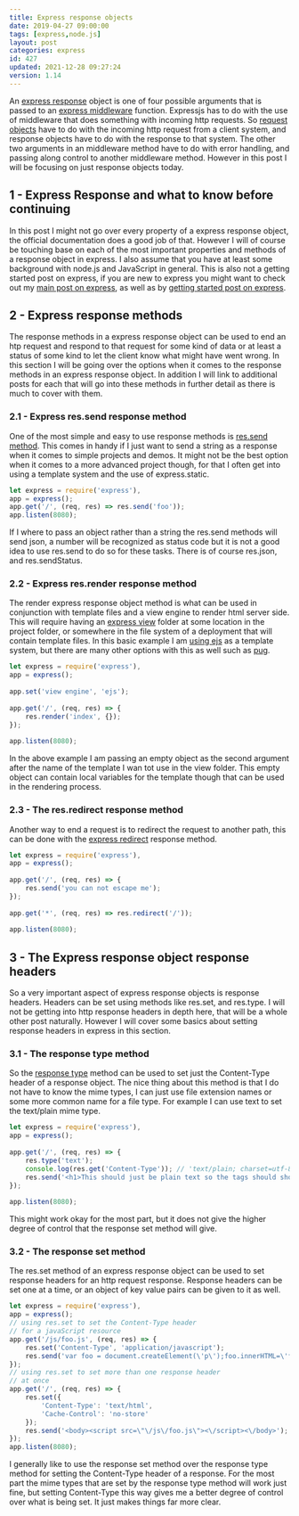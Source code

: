 ```yaml
---
title: Express response objects
date: 2019-04-27 09:00:00
tags: [express,node.js]
layout: post
categories: express
id: 427
updated: 2021-12-28 09:27:24
version: 1.14
---
```


An [express response](https://expressjs.com/en/api.html#res) object is one of four possible arguments that is passed to an [express middleware](/2018/06/25/express-middleware/) function. Expressjs has to do with the use of middleware that does something with incoming http requests. So [request objects](/2018/05/26/express-request-objects) have to do with the incoming http request from a client system, and response objects have to do with the response to that system. The other two arguments in an middleware method have to do with error handling, and passing along control to another middleware method. However in this post I will be focusing on just response objects today.

<!-- more -->

## 1 - Express Response and what to know before continuing

In this post I might not go over every property of a express response object, the official documentation does a good job of that. However I will of course be touching base on each of the most important properties and methods of a response object in express. I also assume that you have at least some background with node.js and JavaScript in general. This is also not a getting started post on express, if you are new to express you might want to check out my [main post on express](/2018/06/12/express), as well as by [getting started post on express](/2018/05/21/express-getting-started/).

## 2 - Express response methods

The response methods in a express response object can be used to end an htp request and respond to that request for some kind of data or at least a status of some kind to let the client know what might have went wrong. In this section I will be going over the options when it comes to the response methods in an express response object. In addition I will link to additional posts for each that will go into these methods in further detail as there is much to cover with them.

### 2.1 - Express res.send response method

One of the most simple and easy to use response methods is [res.send method](/2019/04/23/express-send). This comes in handy if I just want to send a string as a response when it comes to simple projects and demos. It might not be the best option when it comes to a more advanced project though, for that I often get into using a template system and the use of express.static.

```js
let express = require('express'),
app = express();
app.get('/', (req, res) => res.send('foo'));
app.listen(8080);
```

If I where to pass an object rather than a string the res.send methods will send json, a number will be recognized as status code but it is not a good idea to use res.send to do so for these tasks. There is of course res.json, and res.sendStatus.

### 2.2 - Express res.render response method

The render express response object method is what can be used in conjunction with template files and a view engine to render html server side. This will require having an [express view](/2019/04/25/express-view/) folder at some location in the project folder, or somewhere in the file system of a deployment that will contain template files. In this basic example I am [using ejs](/2018/05/25/express-rendering-with-ejs) as a template system, but there are many other options with this as well such as [pug](/2019/04/16/express-pug/).

```js
let express = require('express'),
app = express();
 
app.set('view engine', 'ejs');
 
app.get('/', (req, res) => {
    res.render('index', {});
});
 
app.listen(8080);
```

In the above example I am passing an empty object as the second argument after the name of the template I wan tot use in the view folder. This empty object can contain local variables for the template though that can be used in the rendering process.

### 2.3 - The res.redirect response method

Another way to end a request is to redirect the request to another path, this can be done with the [express redirect](/2019/04/26/express-redirect/) response method.

```js
let express = require('express'),
app = express();
 
app.get('/', (req, res) => {
    res.send('you can not escape me');
});
 
app.get('*', (req, res) => res.redirect('/'));
 
app.listen(8080);
```

## 3 - The Express response object response headers

So a very important aspect of express response objects is response headers. Headers can be set using methods like res.set, and res.type. I will not be getting into http response headers in depth here, that will be a whole other post naturally. However I will cover some basics about setting response headers in express in this section.

### 3.1 - The response type method

So the [response type](/2019/04/24/express-type/) method can be used to set just the Content-Type header of a response object. The nice thing about this method is that I do not have to know the mime types, I can just use file extension names or some more common name for a file type. For example I can use text to set the text/plain mime type.

```js
let express = require('express'),
app = express();
 
app.get('/', (req, res) => {
    res.type('text');
    console.log(res.get('Content-Type')); // 'text/plain; charset=utf-8'
    res.send('<h1>This should just be plain text so the tags should show in the browser</h1>')
});
 
app.listen(8080);
```

This might work okay for the most part, but it does not give the higher degree of control that the response set method will give.

### 3.2 - The response set method

The res.set method of an express response object can be used to set response headers for an http request response. Response headers can be set one at a time, or an object of key value pairs can be given to it as well.

```js
let express = require('express'),
app = express();
// using res.set to set the Content-Type header
// for a javaScript resource
app.get('/js/foo.js', (req, res) => {
    res.set('Content-Type', 'application/javascript');
    res.send('var foo = document.createElement(\'p\');foo.innerHTML=\'foo\';document.body.appendChild(foo);');
});
// using res.set to set more than one response header
// at once
app.get('/', (req, res) => {
    res.set({
        'Content-Type': 'text/html',
        'Cache-Control': 'no-store'
    });
    res.send('<body><script src=\"\/js\/foo.js\"><\/script><\/body>');
});
app.listen(8080);
```

I generally like to use the response set method over the response type method for setting the Content-Type header of a response. For the most part the mime types that are set by the response type method will work just fine, but setting Content-Type this way gives me a better degree of control over what is being set. It just makes things far more clear.